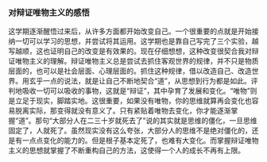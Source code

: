 ### 对辩证唯物主义的感悟

这学期逐渐醒悟过来后，从许多方面都开始改变自己。一个很重要的点就是开始接纳一切可以学习的思想，并尝试将其运用。这学期也是靠自己写完了三个实验，越写越顺，这也证明自己的改变是有效果的。现在仔细想想，这种改变很契合我对辩证唯物主义的理解。辩证唯物主义总是尝试去抓住客观世界的规律，并不只是物质层面的，也可以是社会层面、心理层面的。抓住这种规律，借以改造自己、改造世界。用玄乎一点的说法，就是让自己不断地契合“道”，从思想到行为都是如此。评判地吸收一切可以吸收的事物，这就是“辩证”，其中孕育了发展和变化。“唯物”则是立足于现实，脚踏实地。这很重要，如果没有唯物，你的思维就算再会变化也容易脱离实际，那变得就没有意义了。只有紧贴着唯物去变化，你才能逐渐掌握“道”。那句“大部分人在二三十岁就死去了”说的其实就是思维的僵化，一旦思维固定了，人就死了。虽然现实没有这么夸张，大部分人的思维不是绝对僵化的，还是有一点点变化的能力的。但是根子基本定死了，也难有大变化。而掌握辩证唯物主义的思想就掌握了不断重构自己的方法，这使得一个人的成长不再有上限。